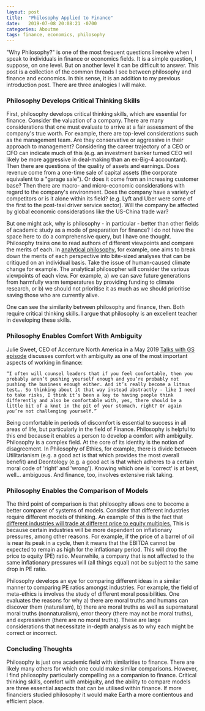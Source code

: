 ```yaml
---
layout: post
title:  "Philosophy Applied to Finance"
date:   2019-07-08 20:08:21 -0700
categories: Aboutme
tags: finance, economics, philosophy
---
```

"Why Philosophy?" is one of the most frequent questions I receive when I speak to individuals in finance or economics fields. It is a simple question, I suppose, on one level. But on another level it can be difficult to answer. This post is a collection of the common threads I see between philosophy and finance and economics. In this sense, it is an addition to my previous introduction post. There are three analogies I will make.

### Philosophy Develops Critical Thinking Skills

First, philosophy develops critical thinking skills, which are essential for finance. Consider the valuation of a company. There are many considerations that one must evaluate to arrive at a fair assessment of the company's true worth. For example, there are top-level considerations such as the management team. Are they conservative or aggressive in their approach to management? Considering the career trajectory of a CEO or CFO can indicate much of this (e.g. an investment banker turned CEO will likely be more aggressive in deal-making than an ex-Big-4 accountant). Then there are questions of the quality of assets and earnings. Does revenue come from a one-time sale of capital assets (the corporate equivalent to a "garage sale"). Or does it come from an increasing customer base? Then there are macro- and micro-economic considerations with regard to the company's environment. Does the company have a variety of competitors or is it alone within its field? (e.g. Lyft and Uber were some of the first to the post-taxi driver service sector). Will the company be affected by global economic considerations like the US-China trade war? 

But one might ask, why is philosophy - in particular - better than other fields of academic study as a mode of preparation for finance? I do not have the space here to do a comprehensive query, but I have one thought. Philosophy trains one to read authors of different viewpoints and compare the merits of each. In [analytical philosophy](https://www.iep.utm.edu/analytic/ "analytical philosophy"), for example, one aims to break down the merits of each perspective into bite-sized analyses that can be critiqued on an individual basis. Take the issue of human-caused climate change for example. The analytical philosopher will consider the various viewpoints of each view. For example, a) we can save future generations from harmfully warm temperatures by providing funding to climate research, or b) we should not prioritise it as much as we should prioritise saving those who are currently alive. 

One can see the similarity between philosophy and finance, then. Both require critical thinking skills. I argue that philosophy is an excellent teacher in developing these skills.


### Philosophy Enables Comfort With Ambiguity

Julie Sweet, CEO of Accenture North America in a May 2019 [Talks with GS episode](https://www.goldmansachs.com/insights/talks-at-gs/julie-sweet.html "Talks with GS episode") discusses comfort with ambiguity as one of the most important aspects of working in finance: 

``` “I often will counsel leaders that if you feel comfortable, then you probably aren’t pushing yourself enough and you’re probably not pushing the business enough either. And it’s really become a litmus test…. So thinking about it that way instead abstractly - like I need to take risks, I think it’s been a key to having people think differently and also be comfortable with, yes, there should be a little bit of a knot in the pit of your stomach, right? Or again you’re not challenging yourself.” ```

Being comfortable in periods of discomfort is essential to success in all areas of life, but particularly in the field of Finance. Philosophy is helpful to this end because it enables a person to develop a comfort with ambiguity. Philosophy is a complex field. At the core of its identity is the notion of disagreement. In Philosophy of Ethics, for example, there is divide between Utilitarianism (e.g. a good act is that which provides the most overall benefit) and Deontology (e.g. a good act is that which adheres to a certain moral code of 'right' and 'wrong'). Knowing which one is 'correct' is at best, well... ambiguous. And finance, too, involves extensive risk taking.   

### Philosophy Enables the Comparison of Models

The third point of comparison is that philosophy allows one to become a better comparer of systems of models. Consider that different industries require different models of thinking. An example of this is the fact that [different industries will trade at different price to equity multiples.](http://people.stern.nyu.edu/adamodar/pdfiles/val3ed/c20.pdf) This is because certain industries will be more dependent on inflationary pressures, among other reasons. For example, if the price of a barrel of oil is near its peak in a cycle, then it means that the EBITDA cannot be expected to remain as high for the inflationary period. This will drop the price to equity (PE) ratio. Meanwhile, a company that is not affected to the same inflationary pressures will (all things equal) not be subject to the same drop in PE ratio.  

Philosophy develops an eye for comparing different ideas in a similar manner to comparing PE ratios amongst industries. For example, the field of meta-ethics is involves the study of different moral possibilities. One evaluates the reasons for why a) there are moral truths and humans can discover them (naturalism), b) there are moral truths as well as supernatural moral truths (nonnaturalism), error theory (there may not be moral truths), and expressivism (there are no moral truths). These are large considerations that necessitate in-depth analysis as to why each might be correct or incorrect. 

### Concluding Thoughts

Philosophy is just one academic field with similarities to finance. There are likely many others for which one could make similar comparisons. However, I find philosophy particularly compelling as a companion to finance. Critical thinking skills, comfort with ambiguity, and the ability to compare models are three essential aspects that can be utilised within finance. If more financiers studied philosophy it would make Earth a more contientous and efficient place.
